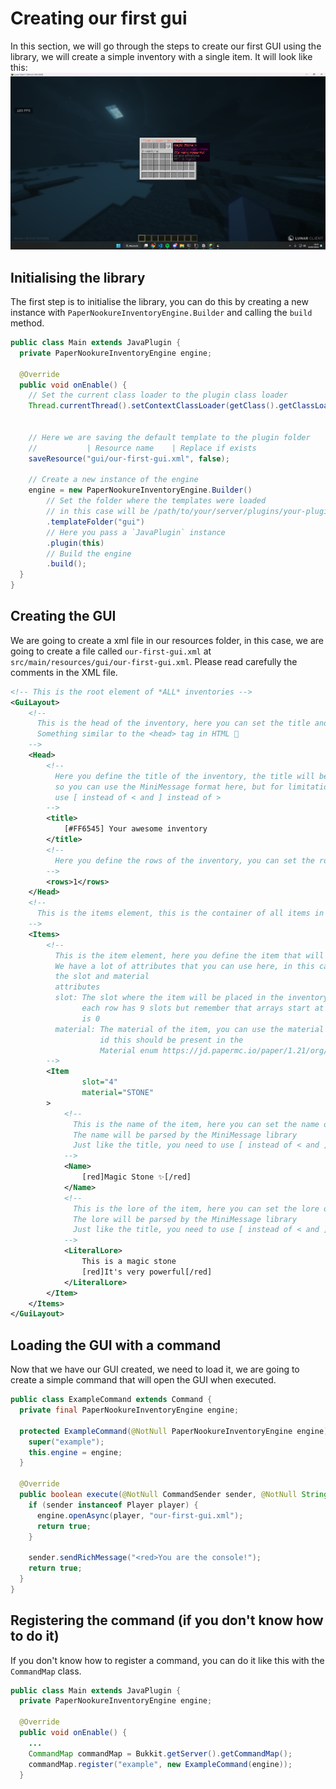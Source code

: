 # Creating our first gui
In this section, we will go through the steps to create our first GUI using the library, we will create a simple inventory with a single item.
It will look like this:
![Final result](assets/result-first-gui.png)

## Initialising the library
The first step is to initialise the library, you can do this by creating a new instance with `PaperNookureInventoryEngine.Builder` and calling the `build` method.

```java
public class Main extends JavaPlugin {
  private PaperNookureInventoryEngine engine;

  @Override
  public void onEnable() {
    // Set the current class loader to the plugin class loader
    Thread.currentThread().setContextClassLoader(getClass().getClassLoader());


    // Here we are saving the default template to the plugin folder
    //           | Resource name    | Replace if exists
    saveResource("gui/our-first-gui.xml", false);

    // Create a new instance of the engine
    engine = new PaperNookureInventoryEngine.Builder()
        // Set the folder where the templates were loaded
        // in this case will be /path/to/your/server/plugins/your-plugin/gui
        .templateFolder("gui")
        // Here you pass a `JavaPlugin` instance
        .plugin(this)
        // Build the engine
        .build();
  }
}
```

## Creating the GUI
We are going to create a xml file in our resources folder, in this case, we are going to create a file called `our-first-gui.xml` at `src/main/resources/gui/our-first-gui.xml`. Please read carefully the comments in the XML file.

```xml
<!-- This is the root element of *ALL* inventories -->
<GuiLayout>
    <!-- 
      This is the head of the inventory, here you can set the title and the rows of the inventory
      Something similar to the <head> tag in HTML 🤔
    -->
    <Head>
        <!--
          Here you define the title of the inventory, the title will be parsed by the MiniMessage library
          so you can use the MiniMessage format here, but for limitations of the XML format, you need to
          use [ instead of < and ] instead of >
        -->
        <title>
            [#FF6545] Your awesome inventory
        </title>
        <!--
          Here you define the rows of the inventory, you can set the rows to 1-6
        -->
        <rows>1</rows>
    </Head>
    <!--
      This is the items element, this is the container of all items in the inventory
    -->
    <Items>
        <!--
          This is the item element, here you define the item that will be in the inventory
          We have a lot of attributes that you can use here, in this case, we are using
          the slot and material
          attributes
          slot: The slot where the item will be placed in the inventory, you can use 0-53,
                each row has 9 slots but remember that arrays start at 0, so the first slot 
                is 0
          material: The material of the item, you can use the material name or the material
                    id this should be present in the 
                    Material enum https://jd.papermc.io/paper/1.21/org/bukkit/Material.html
        -->
        <Item
                slot="4"
                material="STONE"
        >
            <!--
              This is the name of the item, here you can set the name of the item
              The name will be parsed by the MiniMessage library
              Just like the title, you need to use [ instead of < and ] instead of >
            -->
            <Name>
                [red]Magic Stone ✨[/red]
            </Name>
            <!--
              This is the lore of the item, here you can set the lore of the item
              The lore will be parsed by the MiniMessage library
              Just like the title, you need to use [ instead of < and ] instead of >
            -->
            <LiteralLore>
                This is a magic stone
                [red]It's very powerful[/red]
            </LiteralLore>
        </Item>
    </Items>
</GuiLayout>
```

## Loading the GUI with a command
Now that we have our GUI created, we need to load it, we are going to create a simple command that will open the GUI when executed.

```java
public class ExampleCommand extends Command {
  private final PaperNookureInventoryEngine engine;

  protected ExampleCommand(@NotNull PaperNookureInventoryEngine engine) {
    super("example");
    this.engine = engine;
  }

  @Override
  public boolean execute(@NotNull CommandSender sender, @NotNull String commandLabel, @NotNull String[] args) {
    if (sender instanceof Player player) {
      engine.openAsync(player, "our-first-gui.xml");
      return true;
    }

    sender.sendRichMessage("<red>You are the console!");
    return true;
  }
}
```

## Registering the command (if you don't know how to do it)
If you don't know how to register a command, you can do it like this with the `CommandMap` class.

```java
public class Main extends JavaPlugin {
  private PaperNookureInventoryEngine engine;

  @Override
  public void onEnable() {
    ...
    CommandMap commandMap = Bukkit.getServer().getCommandMap();
    commandMap.register("example", new ExampleCommand(engine));
  }

```